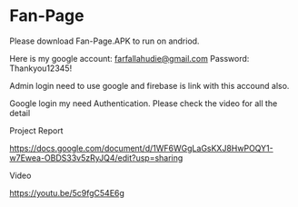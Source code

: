# Fan-Page

Please download Fan-Page.APK to run on andriod.

Here is my google account: farfallahudie@gmail.com Password: Thankyou12345!

Admin login need to use google and firebase is link with this accound also. 

Google login my need Authentication. Please check the video for all the detail

Project Report

https://docs.google.com/document/d/1WF6WGgLaGsKXJ8HwPOQY1-w7Ewea-OBDS33v5zRyJQ4/edit?usp=sharing

Video

https://youtu.be/5c9fgC54E6g
